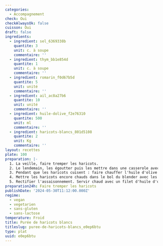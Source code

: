```yaml
---
categories:
  - Accompagnement
check: Oui
checkAlwaysOk: false
cuisson: Oui
draft: false
ingredients:
  - ingredient: sel_6369338b
    quantite: 3
    unit: c. à soupe
    commentaire: ''
  - ingredient: thym_bb1e854d
    quantite: 1
    unit: c. à soupe
    commentaire: ''
  - ingredient: romarin_f0d67b5d
    quantite: 5
    unit: unité
    commentaire: ''
  - ingredient: ail_ac8a27b6
    quantite: 10
    unit: unité
    commentaire: ''
  - ingredient: huile-dolive_f2e76310
    quantite: 500
    unit: ml
    commentaire: ''
  - ingredient: haricots-blancs_801d5108
    quantite: 2
    unit: Kg
    commentaire: ''
layout: recettes
plate: 100
preparation: |-
  1. La veille, faire tremper les haricots.
  2. Le lendemain, les égoutter puis les mettre dans une casserole avec l'eau, les laisser cuire complètement. Les égoutter en réservantde l'eau de cuisson (25 ml par personne, 2,5L pour 100 personnes).
  3. Pendant que les haricots cuisent : faire chauffer l'huile d'olive dans une casserole. Y plonger les gousses d'ail en chemise et les herbes aromatiques. Laisser l'ail confire à feu doux. Quand l'ail est cuit, filtrer l'huile. Jeter les herbes, laisser les gousses d'ail refroidir. Prélever la chair des gousses d'ail. Réserver 2/3 d'huile pour la purée, 1/3 de l'huile pour la fin.
  4. Mettre les haricots encore chauds dans le bol du blender avec les 2/3 de l'huile infusée, l'ai et le sel. Mixer en ajoutant progressivement l'eau de cuisson, jusqu'à obtenir une texture lisse.
  5. Rectifier l'assaisonnement. Servir chaud avec un filet d'huile d'olive.
preparation24h: Faire tremper les haricots
publishDate: '2024-05-30T11:12:00.000Z'
regime:
  - vegan
  - vegetarien
  - sans-gluten
  - sans-lactose
temperature: Froid
title: Purée de haricots blancs
titleslug: puree-de-haricots-blancs_e0ep6btu
type: plat
uuid: e0ep6btu
---
```



